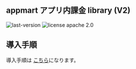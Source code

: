 ## appmart アプリ内課金 library (V2)

![last-version](http://img.shields.io/badge/last%20version-1.1-green.svg "last version:1.1") 
![license apache 2.0](http://img.shields.io/badge/license-apache%202.0-brightgreen.svg "licence apache 2.0")


## 導入手順

導入手順は [こちら](https://gist.github.com/info-appmart/1204bf0595e5fe7b6667)になります。